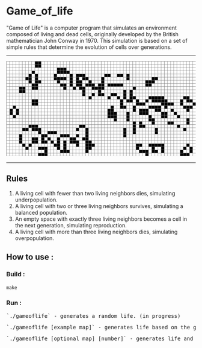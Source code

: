 # Game_of_life

"Game of Life" is a computer program that simulates an environment composed of living and dead cells, originally developed by the British mathematician John Conway in 1970. This simulation is based on a set of simple rules that determine the evolution of cells over generations.

------------------------------------------------------------------------------------
![Image de démonstration](asset/game-of-life.png)

------------------------------------------------------------------------------------

## Rules

1.  A living cell with fewer than two living neighbors dies, simulating underpopulation.
2.  A living cell with two or three living neighbors survives, simulating a balanced population.
3.  An empty space with exactly three living neighbors becomes a cell in the next generation, simulating reproduction.
4.  A living cell with more than three living neighbors dies, simulating overpopulation.


## How to use :

### Build :

`make`

### Run :

<pre>`./gameoflife` - generates a random life. (in progress)</pre>
<pre>`./gameoflife [example_map]` - generates life based on the given map. (in progress)</pre>
<pre>`./gameoflife [optional_map] [number]` - generates life and only displays the requested life cycle. (in progress)</pre>
